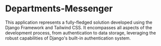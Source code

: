 # Departments-Messenger

This application represents a fully-fledged solution developed using the Django Framework and Tailwind CSS. It encompasses all aspects of the development process, from authentication to data storage, leveraging the robust capabilities of Django's built-in authentication system.







